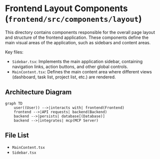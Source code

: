 # Frontend Layout Components (`frontend/src/components/layout`)

This directory contains components responsible for the overall page layout and structure of the frontend application. These components define the main visual areas of the application, such as sidebars and content areas.

Key files:

*   `Sidebar.tsx`: Implements the main application sidebar, containing navigation links, action buttons, and other global controls.
*   `MainContent.tsx`: Defines the main content area where different views (dashboard, task list, project list, etc.) are rendered.

## Architecture Diagram
```mermaid
graph TD
    user((User)) -->|interacts with| frontend(Frontend)
    frontend -->|API requests| backend(Backend)
    backend -->|persists| database[(Database)]
    backend -->|integrates| mcp(MCP Server)
```

<!-- File List Start -->
## File List

- `MainContent.tsx`
- `Sidebar.tsx`

<!-- File List End -->



